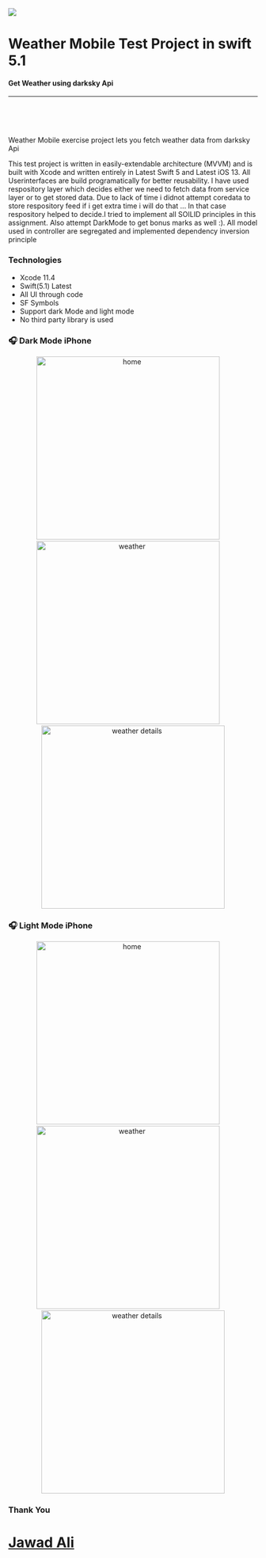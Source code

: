 <img src="https://github.com/jwd-ali/TidalTestProject/blob/master/images/header/header.png">
<p><h1 align="left"> Weather Mobile Test Project in swift 5.1</h1></p>
<p><h4>Get Weather using darksky Api</h4></p>

___

</br>
</br></br>

Weather Mobile exercise project lets you fetch weather data from darksky Api

This test project is written in easily-extendable architecture (MVVM) and is built with Xcode and written entirely in Latest Swift 5 and Latest iOS 13. All Userinterfaces are build programatically for better reusability. I have used respository layer which decides either we need to fetch data from service layer or to get stored data. Due to lack of time i didnot attempt coredata to store respository feed if i get extra time i will do that ... In that case respository helped to decide.I tried to implement all SOILID principles in this assignment. Also attempt DarkMode to get bonus marks as well :). All model used in controller are segregated and implemented dependency inversion principle



### Technologies ###
* Xcode 11.4
* Swift(5.1) Latest
* All UI through code
* SF Symbols
* Support dark Mode and light mode
* No third party library is used

### 🎧  Dark Mode iPhone ###
<p align="center">
<img src="https://github.com/jwd-ali/WeatherExercise/blob/main/Images/Simulator%20Screen%20Shot%20-%20iPhone%2011%20Pro%20Max%20-%202020-10-26%20at%2001.44.57.png" width="370" title="home">&nbsp;&nbsp;&nbsp;&nbsp;&nbsp;<img src="https://github.com/jwd-ali/WeatherExercise/blob/main/Images/Simulator%20Screen%20Shot%20-%20iPhone%2011%20Pro%20Max%20-%202020-10-26%20at%2001.45.03.png" width="370" title="weather">&nbsp;&nbsp;&nbsp;&nbsp;&nbsp;<img src="https://github.com/jwd-ali/WeatherExercise/blob/main/Images/Simulator%20Screen%20Shot%20-%20iPhone%2011%20Pro%20Max%20-%202020-10-26%20at%2001.45.07.png" width="370" title="weather details"></p>

### 🎧  Light Mode iPhone ###
<p align="center">
<img src="https://github.com/jwd-ali/WeatherExercise/blob/main/Images/Simulator%20Screen%20Shot%20-%20iPhone%2011%20Pro%20Max%20-%202020-10-26%20at%2001.44.12.png" width="370" title="home">&nbsp;&nbsp;&nbsp;&nbsp;&nbsp;<img src="https://github.com/jwd-ali/WeatherExercise/blob/main/Images/Simulator%20Screen%20Shot%20-%20iPhone%2011%20Pro%20Max%20-%202020-10-26%20at%2001.44.22.png" width="370" title="weather">&nbsp;&nbsp;&nbsp;&nbsp;&nbsp;<img src="https://github.com/jwd-ali/WeatherExercise/blob/main/Images/Simulator%20Screen%20Shot%20-%20iPhone%2011%20Pro%20Max%20-%202020-10-26%20at%2001.44.27.png" width="370" title="weather details"></p>

### Thank You ###
# [Jawad Ali](https://github.com/jwd-ali/IOS-Portfolio)
